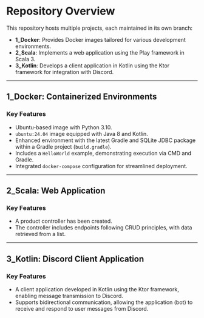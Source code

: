 # Repository Overview

This repository hosts multiple projects, each maintained in its own branch:

- **1_Docker**: Provides Docker images tailored for various development environments.
- **2_Scala**: Implements a web application using the Play framework in Scala 3.
- **3_Kotlin**: Develops a client application in Kotlin using the Ktor framework for integration with Discord.

---

## 1_Docker: Containerized Environments

### Key Features

- Ubuntu-based image with Python 3.10.
- `ubuntu:24.04` image equipped with Java 8 and Kotlin.
- Enhanced environment with the latest Gradle and SQLite JDBC package within a Gradle project (`build.gradle`).
- Includes a `HelloWorld` example, demonstrating execution via CMD and Gradle.
- Integrated `docker-compose` configuration for streamlined deployment.

---

## 2_Scala: Web Application

### Key Features

- A product controller has been created.
- The controller includes endpoints following CRUD principles, with data retrieved from a list.

---

## 3_Kotlin: Discord Client Application

### Key Features

- A client application developed in Kotlin using the Ktor framework, enabling message transmission to Discord.
- Supports bidirectional communication, allowing the application (bot) to receive and respond to user messages from Discord.
